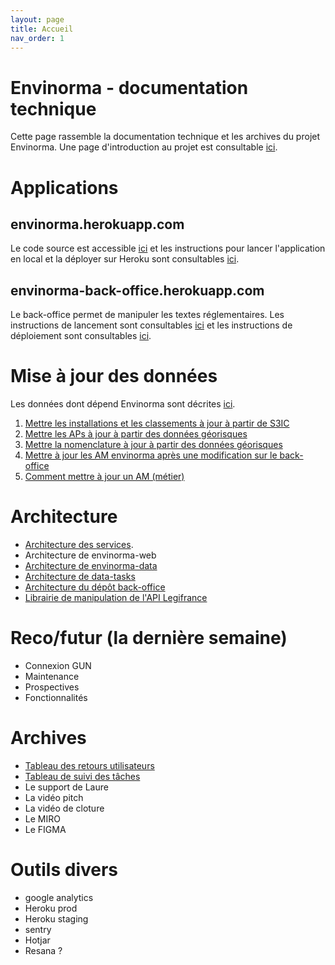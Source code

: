 ```yaml
---
layout: page
title: Accueil
nav_order: 1
---
```


# Envinorma - documentation technique

Cette page rassemble la documentation technique et les archives du projet Envinorma. Une page d'introduction au projet est consultable [ici](https://entrepreneur-interet-general.etalab.gouv.fr/defis/2020/envinorma.html).

# Applications

## envinorma.herokuapp.com

Le code source est accessible [ici](https://github.com/Envinorma/envinorma-web) et les instructions pour lancer l'application en local et la déployer sur Heroku sont consultables [ici](<(https://github.com/Envinorma/envinorma-web/README.md)>).

## envinorma-back-office.herokuapp.com

Le back-office permet de manipuler les textes réglementaires. Les instructions de lancement sont consultables [ici](https://github.com/Envinorma/back-office#ex%C3%A9cuter-en-local) et les instructions de déploiement sont consultables [ici](https://github.com/Envinorma/back-office#7-d%C3%A9ployer-sur-heroku).

# Mise à jour des données

Les données dont dépend Envinorma sont décrites [ici](https://github.com/Envinorma/exploration/blob/main/data_sources.md).

1. [Mettre les installations et les classements à jour à partir de S3IC](/data_updates/update_classements.md)
2. [Mettre les APs à jour à partir des données géorisques](/data_updates/update_aps.md)
3. [Mettre la nomenclature à jour à partir des données géorisques](/data_updates/update_nomenclature.md)
4. [Mettre à jour les AM envinorma après une modification sur le back-office](/data_updates/update_ams.md)
5. [Comment mettre à jour un AM (métier)](/data_updates/edit_am.md)

# Architecture

- [Architecture des services](/architecture/schema_fonctionnel.md).
- Architecture de envinorma-web
- [Architecture de envinorma-data](https://envinorma.github.io/envinorma-data/#modules-principaux)
- [Architecture de data-tasks](https://github.com/Envinorma/data-tasks#data-tasks)
- [Architecture du dépôt back-office](https://github.com/Envinorma/back-office#structure)
- [Librairie de manipulation de l'API Legifrance](https://github.com/Envinorma/leginorma)

# Reco/futur (la dernière semaine)

- Connexion GUN
- Maintenance
- Prospectives
- Fonctionnalités

# Archives

- [Tableau des retours utilisateurs](https://github.com/orgs/Envinorma/projects/2?fullscreen=true)
- [Tableau de suivi des tâches](https://github.com/orgs/Envinorma/projects/1?fullscreen=true)
- Le support de Laure
- La vidéo pitch
- La vidéo de cloture
- Le MIRO
- Le FIGMA

# Outils divers

- google analytics
- Heroku prod
- Heroku staging
- sentry
- Hotjar
- Resana ?
